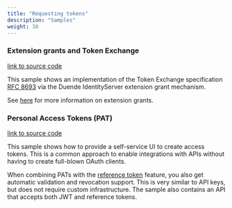 ```yaml
---
title: "Requesting tokens"
description: "Samples"
weight: 30
---
```


### Extension grants and Token Exchange
[link to source code](https://github.com/DuendeSoftware/Samples/tree/main/IdentityServer/v7/TokenExchange)

This sample shows an implementation of the Token Exchange specification [RFC 8693](https://tools.ietf.org/html/rfc8693) via the Duende IdentityServer extension grant mechanism.

See [here](/identityserver/v7/tokens/extension_grants) for more information on extension grants.


### Personal Access Tokens (PAT)
[link to source code](https://github.com/DuendeSoftware/Samples/tree/main/IdentityServer/v7/PAT)

This sample shows how to provide a self-service UI to create access tokens. This is a common approach to enable integrations with APIs without having to create full-blown OAuth clients.

When combining PATs with the [reference token](/identityserver/v7/tokens/reference) feature, you also get automatic validation and revocation support. This is very similar to API keys, but does not require custom infrastructure. The sample also contains an API that accepts both JWT and reference tokens.
